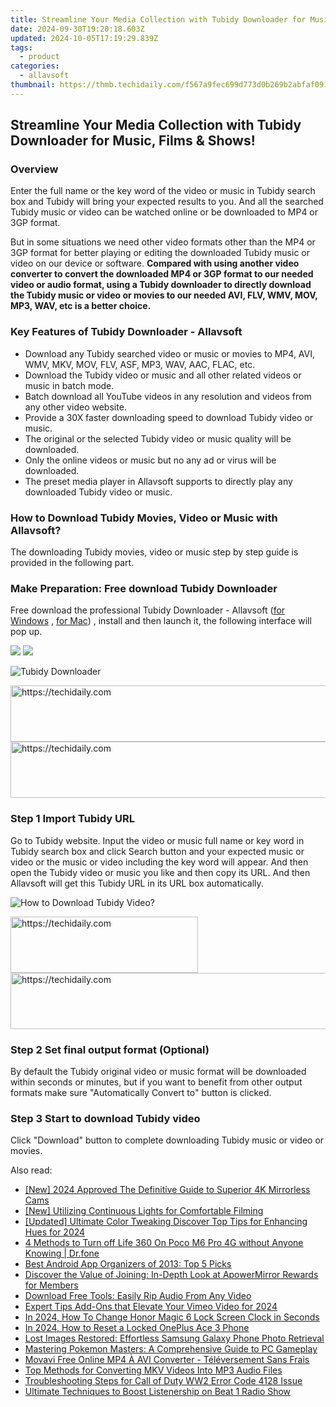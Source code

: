 ```yaml
---
title: Streamline Your Media Collection with Tubidy Downloader for Music, Films & Shows!
date: 2024-09-30T19:20:18.603Z
updated: 2024-10-05T17:19:29.839Z
tags:
  - product
categories:
  - allavsoft
thumbnail: https://thmb.techidaily.com/f567a9fec699d773d0b269b2abfaf091f129a875a6f111520a97150e50266041.jpg
---
```


## Streamline Your Media Collection with Tubidy Downloader for Music, Films & Shows!

### Overview

Enter the full name or the key word of the video or music in Tubidy search box and Tubidy will bring your expected results to you. And all the searched Tubidy music or video can be watched online or be downloaded to MP4 or 3GP format.

But in some situations we need other video formats other than the MP4 or 3GP format for better playing or editing the downloaded Tubidy music or video on our device or software. **Compared with using another video converter to convert the downloaded MP4 or 3GP format to our needed video or audio format, using a Tubidy downloader to directly download the Tubidy music or video or movies to our needed AVI, FLV, WMV, MOV, MP3, WAV, etc is a better choice.**

### Key Features of Tubidy Downloader - Allavsoft

* Download any Tubidy searched video or music or movies to MP4, AVI, WMV, MKV, MOV, FLV, ASF, MP3, WAV, AAC, FLAC, etc.
* Download the Tubidy video or music and all other related videos or music in batch mode.
* Batch download all YouTube videos in any resolution and videos from any other video website.
* Provide a 30X faster downloading speed to download Tubidy video or music.
* The original or the selected Tubidy video or music quality will be downloaded.
* Only the online videos or music but no any ad or virus will be downloaded.
* The preset media player in Allavsoft supports to directly play any downloaded Tubidy video or music.

### How to Download Tubidy Movies, Video or Music with Allavsoft?

The downloading Tubidy movies, video or music step by step guide is provided in the following part.

### Make Preparation: Free download Tubidy Downloader

Free download the professional Tubidy Downloader - Allavsoft ([for Windows](https://tools.techidaily.com/allavsoft/products/) , [for Mac](https://tools.techidaily.com/allavsoft/products/)) , install and then launch it, the following interface will pop up.

[![](https://www.allavsoft.com/how-to/../images/how-to/free-download-win.jpg)](https://tools.techidaily.com/allavsoft/products/) [![](https://www.allavsoft.com/how-to/../images/how-to/free-download-mac.jpg)](https://tools.techidaily.com/allavsoft/products/)

![Tubidy Downloader](https://www.allavsoft.com/how-to/../images/allavsoft/screen-shot-600.jpg)

<!-- affiliate ads begin -->
<a href="https://unicoeye.pxf.io/c/5597632/2134243/18498" target="_top" id="2134243">
  <img src="//a.impactradius-go.com/display-ad/18498-2134243" border="0" alt="https://techidaily.com" width="728" height="90"/>
</a>
<img height="0" width="0" src="https://unicoeye.pxf.io/i/5597632/2134243/18498" style="position:absolute;visibility:hidden;" border="0" />
<!-- affiliate ads end -->

<!-- affiliate ads begin -->
<a href="https://aligracehair.sjv.io/c/5597632/1959778/19272" target="_top" id="1959778">
  <img src="//a.impactradius-go.com/display-ad/19272-1959778" border="0" alt="https://techidaily.com" width="728" height="90"/>
</a>
<img height="0" width="0" src="https://aligracehair.sjv.io/i/5597632/1959778/19272" style="position:absolute;visibility:hidden;" border="0" />
<!-- affiliate ads end -->

### Step 1 Import Tubidy URL

Go to Tubidy website. Input the video or music full name or key word in Tubidy search box and click Search button and your expected music or video or the music or video including the key word will appear. And then open the Tubidy video or music you like and then copy its URL. And then Allavsoft will get this Tubidy URL in its URL box automatically.

![How to Download Tubidy Video?](https://www.allavsoft.com/how-to/../images/how-to/download-rtmp-video/download-rtmp-video.jpg)

<!-- affiliate ads begin -->
<a href="https://aligracehair.sjv.io/c/5597632/1868495/19272" target="_top" id="1868495">
  <img src="//a.impactradius-go.com/display-ad/19272-1868495" border="0" alt="https://techidaily.com" width="300" height="90"/>
</a>
<img height="0" width="0" src="https://aligracehair.sjv.io/i/5597632/1868495/19272" style="position:absolute;visibility:hidden;" border="0" />
<!-- affiliate ads end -->

<!-- affiliate ads begin -->
<a href="https://arkmc.pxf.io/c/5597632/352557/5172" target="_top" id="352557">
  <img src="//a.impactradius-go.com/display-ad/5172-352557" border="0" alt="https://techidaily.com" width="720" height="90"/>
</a>
<img height="0" width="0" src="https://arkmc.pxf.io/i/5597632/352557/5172" style="position:absolute;visibility:hidden;" border="0" />
<!-- affiliate ads end -->

### Step 2 Set final output format (Optional)

By default the Tubidy original video or music format will be downloaded within seconds or minutes, but if you want to benefit from other output formats make sure "Automatically Convert to" button is clicked.

### Step 3 Start to download Tubidy video

Click "Download" button to complete downloading Tubidy music or video or movies.

<ins class="adsbygoogle"
     style="display:block"
     data-ad-format="autorelaxed"
     data-ad-client="ca-pub-7571918770474297"
     data-ad-slot="1223367746"></ins>

<ins class="adsbygoogle"
     style="display:block"
     data-ad-client="ca-pub-7571918770474297"
     data-ad-slot="8358498916"
     data-ad-format="auto"
     data-full-width-responsive="true"></ins>

<span class="atpl-alsoreadstyle">Also read:</span>
<div><ul>
<li><a href="https://article-tips.techidaily.com/new-2024-approved-the-definitive-guide-to-superior-4k-mirrorless-cams/"><u>[New] 2024 Approved The Definitive Guide to Superior 4K Mirrorless Cams</u></a></li>
<li><a href="https://youtube-data.techidaily.com/tilizing-continuous-lights-for-comfortable-filming/"><u>[New] Utilizing Continuous Lights for Comfortable Filming</u></a></li>
<li><a href="https://article-tips.techidaily.com/updated-ultimate-color-tweaking-discover-top-tips-for-enhancing-hues-for-2024/"><u>[Updated] Ultimate Color Tweaking Discover Top Tips for Enhancing Hues for 2024</u></a></li>
<li><a href="https://location-fake.techidaily.com/4-methods-to-turn-off-life-360-on-poco-m6-pro-4g-without-anyone-knowing-drfone-by-drfone-virtual-android/"><u>4 Methods to Turn off Life 360 On Poco M6 Pro 4G without Anyone Knowing | Dr.fone</u></a></li>
<li><a href="https://win-alternatives.techidaily.com/best-android-app-organizers-of-2013-top-5-picks/"><u>Best Android App Organizers of 2013: Top 5 Picks</u></a></li>
<li><a href="https://win-alternatives.techidaily.com/discover-the-value-of-joining-in-depth-look-at-apowermirror-rewards-for-members/"><u>Discover the Value of Joining: In-Depth Look at ApowerMirror Rewards for Members</u></a></li>
<li><a href="https://win-alternatives.techidaily.com/download-free-tools-easily-rip-audio-from-any-video/"><u>Download Free Tools: Easily Rip Audio From Any Video</u></a></li>
<li><a href="https://vimeo-videos.techidaily.com/expert-tips-add-ons-that-elevate-your-vimeo-video-for-2024/"><u>Expert Tips Add-Ons that Elevate Your Vimeo Video for 2024</u></a></li>
<li><a href="https://unlock-android.techidaily.com/in-2024-how-to-change-honor-magic-6-lock-screen-clock-in-seconds-by-drfone-android/"><u>In 2024, How To Change Honor Magic 6 Lock Screen Clock in Seconds</u></a></li>
<li><a href="https://easy-unlock-android.techidaily.com/in-2024-how-to-reset-a-locked-oneplus-ace-3-phone-by-drfone-android/"><u>In 2024, How to Reset a Locked OnePlus Ace 3 Phone</u></a></li>
<li><a href="https://win-alternatives.techidaily.com/lost-images-restored-effortless-samsung-galaxy-phone-photo-retrieval/"><u>Lost Images Restored: Effortless Samsung Galaxy Phone Photo Retrieval</u></a></li>
<li><a href="https://win-alternatives.techidaily.com/mastering-pokemon-masters-a-comprehensive-guide-to-pc-gameplay/"><u>Mastering Pokemon Masters: A Comprehensive Guide to PC Gameplay</u></a></li>
<li><a href="https://some-guidance.techidaily.com/movavi-free-online-mp4-a-avi-converter-televersement-sans-frais/"><u>Movavi Free Online MP4 À AVI Converter - Téléversement Sans Frais</u></a></li>
<li><a href="https://win-alternatives.techidaily.com/top-methods-for-converting-mkv-videos-into-mp3-audio-files/"><u>Top Methods for Converting MKV Videos Into MP3 Audio Files</u></a></li>
<li><a href="https://win-able.techidaily.com/troubleshooting-steps-for-call-of-duty-ww2-error-code-4128-issue/"><u>Troubleshooting Steps for Call of Duty WW2 Error Code 4128 Issue</u></a></li>
<li><a href="https://win-alternatives.techidaily.com/ultimate-techniques-to-boost-listenership-on-beat-1-radio-show/"><u>Ultimate Techniques to Boost Listenership on Beat 1 Radio Show</u></a></li>
</ul></div>

